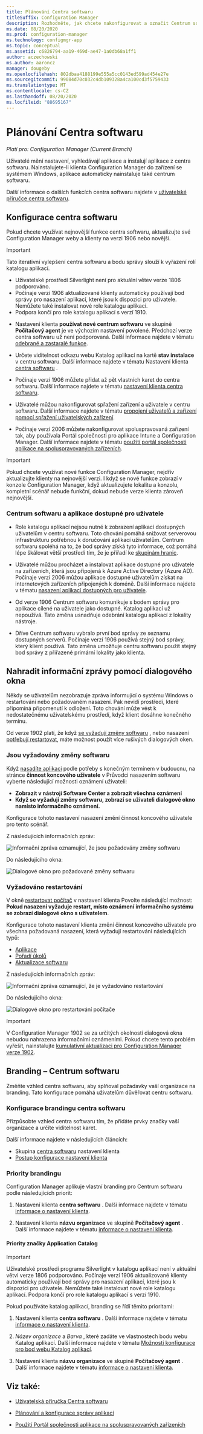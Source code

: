 ```yaml
---
title: Plánování Centra softwaru
titleSuffix: Configuration Manager
description: Rozhodněte, jak chcete nakonfigurovat a označit Centrum softwaru, aby mohli uživatelé pracovat s Configuration Manager.
ms.date: 08/20/2020
ms.prod: configuration-manager
ms.technology: configmgr-app
ms.topic: conceptual
ms.assetid: c6826794-aa19-469d-ae47-1a0db68a1ff1
author: aczechowski
ms.author: aaroncz
manager: dougeby
ms.openlocfilehash: 802dbaa4188199e555a5cc0143ed599ad454e27e
ms.sourcegitcommit: 99084d70c032c4db109328a4ca100cd3f5759433
ms.translationtype: MT
ms.contentlocale: cs-CZ
ms.lasthandoff: 08/20/2020
ms.locfileid: "88695167"
---
```

# <a name="plan-for-software-center"></a>Plánování Centra softwaru

*Platí pro: Configuration Manager (Current Branch)*

Uživatelé mění nastavení, vyhledávají aplikace a instalují aplikace z centra softwaru. Nainstalujete-li klienta Configuration Manager do zařízení se systémem Windows, aplikace automaticky nainstaluje také centrum softwaru.

Další informace o dalších funkcích centra softwaru najdete v [uživatelské příručce centra softwaru](../../core/understand/software-center.md).  

## <a name="configure-software-center"></a><a name="bkmk_userex"></a> Konfigurace centra softwaru  

Pokud chcete využívat nejnovější funkce centra softwaru, aktualizujte své Configuration Manager weby a klienty na verzi 1906 nebo novější.

> [!IMPORTANT]
> Tato iterativní vylepšení centra softwaru a bodu správy slouží k vyřazení rolí katalogu aplikací.
>
> - Uživatelské prostředí Silverlight není pro aktuální větev verze 1806 podporováno.
> - Počínaje verzí 1906 aktualizované klienty automaticky používají bod správy pro nasazení aplikací, které jsou k dispozici pro uživatele. Nemůžete také instalovat nové role katalogu aplikací.
> - Podpora končí pro role katalogu aplikací s verzí 1910.

- Nastavení klienta **používat nové centrum softwaru** ve skupině **Počítačový agent** je ve výchozím nastavení povolené. Předchozí verze centra softwaru už není podporovaná. Další informace najdete v tématu [odebrané a zastaralé funkce](../../core/plan-design/changes/deprecated/removed-and-deprecated-cmfeatures.md).

- Určete viditelnost odkazu webu Katalog aplikací na kartě **stav instalace** v centru softwaru. Další informace najdete v tématu Nastavení klienta [centra softwaru](../../core/clients/deploy/about-client-settings.md#software-center) .

- Počínaje verzí 1906 můžete přidat až pět vlastních karet do centra softwaru. Další informace najdete v tématu [nastavení klienta centra softwaru](../../core/clients/deploy/about-client-settings.md#software-center). <!--4063773-->

- Uživatelé můžou nakonfigurovat spřažení zařízení a uživatele v centru softwaru. Další informace najdete v tématu [propojení uživatelů a zařízení pomocí spřažení uživatelských zařízení](../deploy-use/link-users-and-devices-with-user-device-affinity.md).

- Počínaje verzí 2006 můžete nakonfigurovat spoluspravovaná zařízení tak, aby používala Portál společnosti pro aplikace Intune a Configuration Manager. Další informace najdete v tématu [použití portál společnosti aplikace na spoluspravovaných zařízeních](../../comanage/company-portal.md).<!--CMADO-3601237,INADO-4297660-->

> [!IMPORTANT]
> Pokud chcete využívat nové funkce Configuration Manager, nejdřív aktualizujte klienty na nejnovější verzi. I když se nové funkce zobrazí v konzole Configuration Manager, když aktualizujete lokalitu a konzolu, kompletní scénář nebude funkční, dokud nebude verze klienta zároveň nejnovější.

### <a name="software-center-and-user-available-applications"></a>Centrum softwaru a aplikace dostupné pro uživatele

- Role katalogu aplikací nejsou nutné k zobrazení aplikací dostupných uživatelům v centru softwaru. Toto chování pomáhá snižovat serverovou infrastrukturu potřebnou k doručování aplikací uživatelům. Centrum softwaru spoléhá na to, že bod správy získá tyto informace, což pomáhá lépe škálovat větší prostředí tím, že je přiřadí ke [skupinám hranic](../../core/servers/deploy/configure/boundary-groups.md#management-points).<!--1358309-->

- Uživatelé můžou procházet a instalovat aplikace dostupné pro uživatele na zařízeních, která jsou připojená k Azure Active Directory (Azure AD). Počínaje verzí 2006 můžou aplikace dostupné uživatelům získat na internetových zařízeních připojených k doméně. Další informace najdete v tématu [nasazení aplikací dostupných pro uživatele](../deploy-use/deploy-applications.md#deploy-user-available-applications).

- Od verze 1906 Centrum softwaru komunikuje s bodem správy pro aplikace cílené na uživatele jako dostupné. Katalog aplikací už nepoužívá. Tato změna usnadňuje odebrání katalogu aplikací z lokality nástroje.

- Dříve Centrum softwaru vybralo první bod správy ze seznamu dostupných serverů. Počínaje verzí 1906 používá stejný bod správy, který klient používá. Tato změna umožňuje centru softwaru použít stejný bod správy z přiřazené primární lokality jako klienta.

## <a name="replace-toast-notifications-with-dialog-window"></a><a name="bkmk_impact"></a> Nahradit informační zprávy pomocí dialogového okna

<!--3555947-->
Někdy se uživatelům nezobrazuje zpráva informující o systému Windows o restartování nebo požadovaném nasazení. Pak nevidí prostředí, které připomíná připomenutí k odložení. Toto chování může vést k nedostatečnému uživatelskému prostředí, když klient dosáhne konečného termínu.

Od verze 1902 platí, že když [se vyžadují změny softwaru](#software-changes-are-required) , nebo nasazení [potřebují restartovat](#restart-required), máte možnost použít více rušivých dialogových oken.

### <a name="software-changes-are-required"></a>Jsou vyžadovány změny softwaru

Když [nasadíte aplikaci](../deploy-use/deploy-applications.md) podle potřeby s konečným termínem v budoucnu, na stránce **činnost koncového uživatele** v Průvodci nasazením softwaru vyberte následující možnosti oznámení uživateli:

- **Zobrazit v nástroji Software Center a zobrazit všechna oznámení**
- **Když se vyžadují změny softwaru, zobrazí se uživateli dialogové okno namísto informačního oznámení.**

Konfigurace tohoto nastavení nasazení změní činnost koncového uživatele pro tento scénář.

Z následujících informačních zpráv:

![Informační zpráva oznamující, že jsou požadovány změny softwaru](media/3555947-required-toast.png)  

Do následujícího okna:

![Dialogové okno pro požadované změny softwaru](media/3555947-required-dialog.png)


### <a name="restart-required"></a>Vyžadováno restartování

V okně [restartovat počítač](../../core/clients/deploy/about-client-settings.md#computer-restart) v nastavení klienta Povolte následující možnost: **Pokud nasazení vyžaduje restart, místo oznámení informačního systému se zobrazí dialogové okno s uživatelem**.  

Konfigurace tohoto nastavení klienta změní činnost koncového uživatele pro všechna požadovaná nasazení, která vyžadují restartování následujících typů:

- [Aplikace](../deploy-use/deploy-applications.md)
- [Pořadí úkolů](../../osd/deploy-use/manage-task-sequences-to-automate-tasks.md#BKMK_DeployTS)
- [Aktualizace softwaru](../../sum/deploy-use/deploy-software-updates.md)

Z následujících informačních zpráv:

![Informační zpráva oznamující, že je vyžadováno restartování](media/3555947-restart-toast.png)  

Do následujícího okna:

![Dialogové okno pro restartování počítače](media/3555947-restart-dialog.png)

> [!IMPORTANT]
> V Configuration Manager 1902 se za určitých okolností dialogová okna nebudou nahrazena informačními oznámeními. Pokud chcete tento problém vyřešit, nainstalujte [kumulativní aktualizaci pro Configuration Manager verze 1902](https://support.microsoft.com/help/4500571/update-rollup-for-configuration-manager-current-branch-1902). <!--4404715-->

## <a name="brand-software-center"></a>Branding – Centrum softwaru

Změňte vzhled centra softwaru, aby splňoval požadavky vaší organizace na branding. Tato konfigurace pomáhá uživatelům důvěřovat centru softwaru.

### <a name="configure-software-center-branding"></a>Konfigurace brandingu centra softwaru

<!-- 1351224 -->
Přizpůsobte vzhled centra softwaru tím, že přidáte prvky značky vaší organizace a určíte viditelnost karet.

Další informace najdete v následujících článcích:

- Skupina [centra softwaru](../../core/clients/deploy/about-client-settings.md#software-center) nastavení klienta  
- [Postup konfigurace nastavení klienta](../../core/clients/deploy/configure-client-settings.md)  

### <a name="branding-priorities"></a>Priority brandingu

Configuration Manager aplikuje vlastní branding pro Centrum softwaru podle následujících priorit:  

1. Nastavení klienta **centra softwaru** . Další informace najdete v tématu [informace o nastavení klienta](../../core/clients/deploy/about-client-settings.md#software-center).  

2. Nastavení klienta **názvu organizace** ve skupině **Počítačový agent** . Další informace najdete v tématu [informace o nastavení klienta](../../core/clients/deploy/about-client-settings.md#computer-agent).  

#### <a name="application-catalog-branding-priorities"></a>Priority značky Application Catalog

> [!IMPORTANT]
> Uživatelské prostředí programu Silverlight v katalogu aplikací není v aktuální větvi verze 1806 podporováno. Počínaje verzí 1906 aktualizované klienty automaticky používají bod správy pro nasazení aplikací, které jsou k dispozici pro uživatele. Nemůžete také instalovat nové role katalogu aplikací. Podpora končí pro role katalogu aplikací s verzí 1910.  

Pokud používáte katalog aplikací, branding se řídí těmito prioritami:  

1. Nastavení klienta **centra softwaru** . Další informace najdete v tématu [informace o nastavení klienta](../../core/clients/deploy/about-client-settings.md#software-center).  

2. *Název organizace* a *Barva* , které zadáte ve vlastnostech bodu webu Katalog aplikací. Další informace najdete v tématu [Možnosti konfigurace pro bod webu Katalog aplikací](../../core/servers/deploy/configure/configuration-options-for-site-system-roles.md#BKMK_ApplicationCatalog_Website).  

3. Nastavení klienta **názvu organizace** ve skupině **Počítačový agent** . Další informace najdete v tématu [informace o nastavení klienta](../../core/clients/deploy/about-client-settings.md#computer-agent).  

## <a name="see-also"></a>Viz také:

- [Uživatelská příručka Centra softwaru](../../core/understand/software-center.md)

- [Plánování a konfigurace správy aplikací](plan-for-and-configure-application-management.md)

- [Použití Portál společnosti aplikace na spoluspravovaných zařízeních](../../comanage/company-portal.md)
